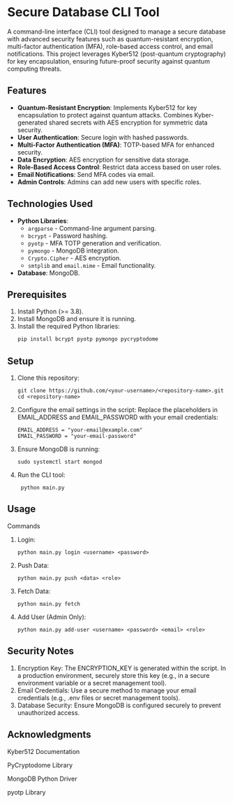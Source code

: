 # Secure Database CLI Tool

A command-line interface (CLI) tool designed to manage a secure database with advanced security features such as quantum-resistant encryption, multi-factor authentication (MFA), role-based access control, and email notifications. This project leverages Kyber512 (post-quantum cryptography) for key encapsulation, ensuring future-proof security against quantum computing threats.

## Features
- **Quantum-Resistant Encryption**:
  Implements Kyber512 for key encapsulation to protect against quantum attacks.
  Combines Kyber-generated shared secrets with AES encryption for symmetric data security.
- **User Authentication**: Secure login with hashed passwords.
- **Multi-Factor Authentication (MFA)**: TOTP-based MFA for enhanced security.
- **Data Encryption**: AES encryption for sensitive data storage.
- **Role-Based Access Control**: Restrict data access based on user roles.
- **Email Notifications**: Send MFA codes via email.
- **Admin Controls**: Admins can add new users with specific roles.

## Technologies Used
- **Python Libraries**:
  - `argparse` - Command-line argument parsing.
  - `bcrypt` - Password hashing.
  - `pyotp` - MFA TOTP generation and verification.
  - `pymongo` - MongoDB integration.
  - `Crypto.Cipher` - AES encryption.
  - `smtplib` and `email.mime` - Email functionality.
- **Database**: MongoDB.

## Prerequisites

1. Install Python (>= 3.8).
2. Install MongoDB and ensure it is running.
3. Install the required Python libraries:
   ```bash
   pip install bcrypt pyotp pymongo pycryptodome

## Setup
1. Clone this repository:

       git clone https://github.com/<your-username>/<repository-name>.git
       cd <repository-name>
2. Configure the email settings in the script: Replace the placeholders in EMAIL_ADDRESS and EMAIL_PASSWORD with your email credentials:

       EMAIL_ADDRESS = "your-email@example.com"
       EMAIL_PASSWORD = "your-email-password"
3. Ensure MongoDB is running:

       sudo systemctl start mongod
4. Run the CLI tool:

        python main.py

## Usage

Commands
1. Login:

       python main.py login <username> <password>
2. Push Data:

       python main.py push <data> <role>
3. Fetch Data:

       python main.py fetch
4. Add User (Admin Only):

       python main.py add-user <username> <password> <email> <role>
## Security Notes
1. Encryption Key: The ENCRYPTION_KEY is generated within the script. In a production environment, securely store this key (e.g., in a secure environment variable or a secret management tool).
2. Email Credentials: Use a secure method to manage your email credentials (e.g., .env files or secret management tools).
3. Database Security: Ensure MongoDB is configured securely to prevent unauthorized access.

## Acknowledgments

Kyber512 Documentation

PyCryptodome Library

MongoDB Python Driver

pyotp Library


